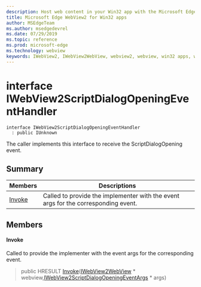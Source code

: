 ```yaml
---
description: Host web content in your Win32 app with the Microsoft Edge WebView2 control
title: Microsoft Edge WebView2 for Win32 apps
author: MSEdgeTeam
ms.author: msedgedevrel
ms.date: 07/29/2019
ms.topic: reference
ms.prod: microsoft-edge
ms.technology: webview
keywords: IWebView2, IWebView2WebView, webview2, webview, win32 apps, win32, edge
---
```


# interface IWebView2ScriptDialogOpeningEventHandler 

```
interface IWebView2ScriptDialogOpeningEventHandler
  : public IUnknown
```

The caller implements this interface to receive the ScriptDialogOpening event.

## Summary

 Members                        | Descriptions
--------------------------------|---------------------------------------------
[Invoke](#invoke) | Called to provide the implementer with the event args for the corresponding event.

## Members

#### Invoke 

Called to provide the implementer with the event args for the corresponding event.

> public HRESULT [Invoke](#interface_i_web_view2_script_dialog_opening_event_handler_1af7224bf970411d54ae407aad75573a00)([IWebView2WebView](IWebView2WebView.md#interface_i_web_view2_web_view) * webview,[IWebView2ScriptDialogOpeningEventArgs](IWebView2ScriptDialogOpeningEventArgs.md#interface_i_web_view2_script_dialog_opening_event_args) * args)

